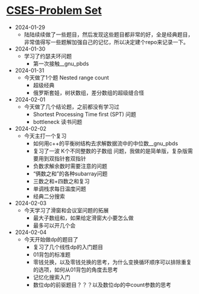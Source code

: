 # [CSES-Problem Set](https://cses.fi/problemset/list/ "link")
* 2024-01-29
    * 陆陆续续做了一些题目，然后发现这些题目都非常的好，全是经典题目，非常值得写一些题解加强自己的记忆，所以决定建个repo来记录一下。
* 2024-01-30
    * 学习了约瑟夫环问题
        * 第一次接触__gnu_pbds
* 2024-01-31
    * 今天做了1个题 Nested range count
        * 超级经典
        * 俄罗斯套娃，树状数组，差分数组的超级缝合怪
* 2024-02-01
    * 今天做了几个结论题，之前都没有学习过
        * Shortest Processing Time first (SPT) 问题
        * bottleneck 读书问题      
* 2024-02-02
    * 今天主打一个复习
        * 如何用c++的平衡树结构去求解数据流中的中位数__gnu_pbds
        * 复习了一波 K个不同整数的子数组 问题，我做的是简单版，复杂版需要用到双指针套双指针
        * 负数求解余数时需要注意的问题
        * “俩数之和”的各种subarray问题
        * 三数之和+四数之和复习
        * 单调栈求每日温度问题
        * 经典二分搜索
* 2024-02-03
    * 今天学习了滑窗和会议室问题的拓展
        * 最大子数组和，如果给定滑窗大小要怎么做
        * 最多可以开几个会
* 2024-02-04
    * 今天开始做dp的题目了
        * 复习了几个线性dp的入门题目
        * 01背包的标准题
        * 零钱兑换，以及零钱兑换的思考，为什么变换循环顺序可以排除重复的选项，如何从01背包的角度去思考
        * 记忆化搜索入门 
        * 数位dp的前驱题目？？？以及数位dp的中count参数的思考


    
